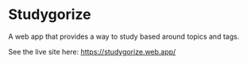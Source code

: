 # Studygorize
A web app that provides a way to study based around topics and tags.

See the live site here: https://studygorize.web.app/
